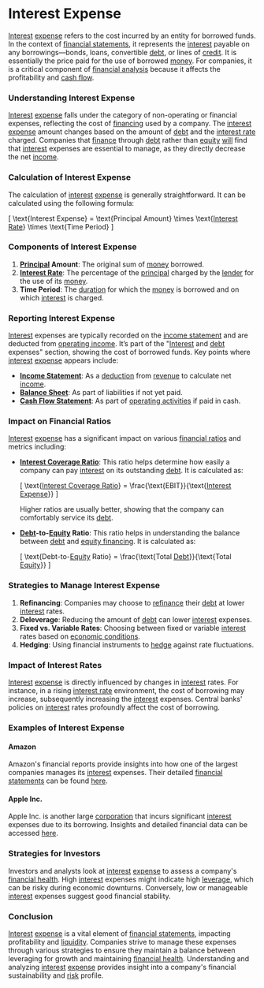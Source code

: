 # Interest Expense

[Interest](../i/interest.md) [expense](../e/expense.md) refers to the cost incurred by an entity for borrowed funds. In the context of [financial statements](../f/financial_statements.md), it represents the [interest](../i/interest.md) payable on any borrowings—bonds, loans, convertible [debt](../d/debt.md), or lines of [credit](../c/credit.md). It is essentially the price paid for the use of borrowed [money](../m/money.md). For companies, it is a critical component of [financial analysis](../f/financial_analysis.md) because it affects the profitability and [cash flow](../c/cash_flow.md). 

### Understanding Interest Expense

[Interest](../i/interest.md) [expense](../e/expense.md) falls under the category of non-operating or financial expenses, reflecting the cost of [financing](../f/financing.md) used by a company. The [interest](../i/interest.md) [expense](../e/expense.md) amount changes based on the amount of [debt](../d/debt.md) and the [interest rate](../i/interest_rate.md) charged. Companies that [finance](../f/finance.md) through [debt](../d/debt.md) rather than [equity](../e/equity.md) [will](../w/will.md) find that [interest](../i/interest.md) expenses are essential to manage, as they directly decrease the net [income](../i/income.md).

### Calculation of Interest Expense

The calculation of [interest](../i/interest.md) [expense](../e/expense.md) is generally straightforward. It can be calculated using the following formula:

\[ \text{Interest Expense} = \text{Principal Amount} \times \text{[Interest Rate](../i/interest_rate.md)} \times \text{Time Period} \]

### Components of Interest Expense

1. **[Principal](../p/principal.md) Amount**: The original sum of [money](../m/money.md) borrowed.
2. **[Interest Rate](../i/interest_rate.md)**: The percentage of the [principal](../p/principal.md) charged by the [lender](../l/lender.md) for the use of its [money](../m/money.md).
3. **Time Period**: The [duration](../d/duration.md) for which the [money](../m/money.md) is borrowed and on which [interest](../i/interest.md) is charged.

### Reporting Interest Expense

[Interest](../i/interest.md) expenses are typically recorded on the [income statement](../i/income_statement.md) and are deducted from [operating income](../o/operating_income.md). It’s part of the "[Interest](../i/interest.md) and [debt](../d/debt.md) expenses" section, showing the cost of borrowed funds. Key points where [interest](../i/interest.md) [expense](../e/expense.md) appears include:

- **[Income Statement](../i/income_statement.md)**: As a [deduction](../d/deduction.md) from [revenue](../r/revenue.md) to calculate net [income](../i/income.md).
- **[Balance Sheet](../b/balance_sheet.md)**: As part of liabilities if not yet paid.
- **[Cash Flow Statement](../c/cash_flow_statement.md)**: As part of [operating activities](../o/operating_activities.md) if paid in cash.

### Impact on Financial Ratios

[Interest](../i/interest.md) [expense](../e/expense.md) has a significant impact on various [financial ratios](../f/financial_ratios.md) and metrics including:

- **[Interest Coverage Ratio](../i/interest_coverage_ratio.md)**: This ratio helps determine how easily a company can pay [interest](../i/interest.md) on its outstanding [debt](../d/debt.md). It is calculated as:

  \[ \text{[Interest Coverage Ratio](../i/interest_coverage_ratio.md)} = \frac{\text{EBIT}}{\text{[Interest](../i/interest.md) [Expense](../e/expense.md)}} \]

  Higher ratios are usually better, showing that the company can comfortably service its [debt](../d/debt.md).

- **[Debt](../d/debt.md)-to-[Equity](../e/equity.md) Ratio**: This ratio helps in understanding the balance between [debt](../d/debt.md) and [equity financing](../e/equity_financing.md). It is calculated as:

  \[ \text{Debt-to-[Equity](../e/equity.md) Ratio} = \frac{\text{Total [Debt](../d/debt.md)}}{\text{Total [Equity](../e/equity.md)}} \]

### Strategies to Manage Interest Expense

1. **Refinancing**: Companies may choose to [refinance](../r/refinance.md) their [debt](../d/debt.md) at lower [interest](../i/interest.md) rates.
2. **Deleverage**: Reducing the amount of [debt](../d/debt.md) can lower [interest](../i/interest.md) expenses.
3. **Fixed vs. Variable Rates**: Choosing between fixed or variable [interest](../i/interest.md) rates based on [economic conditions](../e/economic_conditions.md).
4. **Hedging**: Using financial instruments to [hedge](../h/hedge.md) against rate fluctuations.

### Impact of Interest Rates

[Interest](../i/interest.md) [expense](../e/expense.md) is directly influenced by changes in [interest](../i/interest.md) rates. For instance, in a rising [interest rate](../i/interest_rate.md) environment, the cost of borrowing may increase, subsequently increasing the [interest](../i/interest.md) expenses. Central banks' policies on [interest](../i/interest.md) rates profoundly affect the cost of borrowing.

### Examples of Interest Expense

#### Amazon

Amazon's financial reports provide insights into how one of the largest companies manages its [interest](../i/interest.md) expenses. Their detailed [financial statements](../f/financial_statements.md) can be found [here](https://www.amazon.com/gp/help/customer/display.html?nodeId=201909000).

#### Apple Inc.

Apple Inc. is another large [corporation](../c/corporation.md) that incurs significant [interest](../i/interest.md) expenses due to its borrowing. Insights and detailed financial data can be accessed [here](https://investor.apple.com/investor-relations/default.aspx).

### Strategies for Investors

Investors and analysts look at [interest](../i/interest.md) [expense](../e/expense.md) to assess a company's [financial health](../f/financial_health.md). High [interest](../i/interest.md) expenses might indicate high [leverage](../l/leverage.md), which can be risky during economic downturns. Conversely, low or manageable [interest](../i/interest.md) expenses suggest good financial stability.

### Conclusion

[Interest](../i/interest.md) [expense](../e/expense.md) is a vital element of [financial statements](../f/financial_statements.md), impacting profitability and [liquidity](../l/liquidity.md). Companies strive to manage these expenses through various strategies to ensure they maintain a balance between leveraging for growth and maintaining [financial health](../f/financial_health.md). Understanding and analyzing [interest](../i/interest.md) [expense](../e/expense.md) provides insight into a company's financial sustainability and [risk](../r/risk.md) profile.